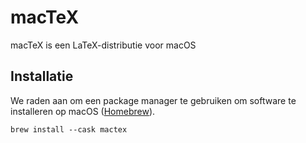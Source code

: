 # macTeX

macTeX is een LaTeX-distributie voor macOS

## Installatie

We raden aan om een package manager te gebruiken om software te installeren op macOS ([Homebrew](https://brew.sh/)).

```console
brew install --cask mactex
```
